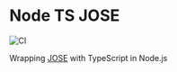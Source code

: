 # Node TS JOSE

![CI](https://github.com/104corp/node-ts-jose/actions/workflows/CI.yml/badge.svg)

Wrapping [JOSE](https://github.com/panva/jose) with TypeScript in Node.js

